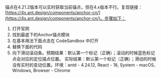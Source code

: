 锚点在4.21.2版本可以实时获取当前锚点，但在4.x版本不行。复现链接：[https://4x.ant.design/components/anchor-cn/](https://4x.ant.design/components/anchor-cn/)。步骤如下：

1. 打开官网
2. 找到最底下的Anchor锚点模块
3. 在基本用法下面点击在 CodeSandbox 中打开
4. 替换下面的代码
5. 向下滑动滚动条。预期结果：默认第一个标记（正确）；滚动的时候蓝色标记点会对应的定位描点位置。
   实际结果：默认第一个标记（正确）；滑动的时候没有实时的变动位置。环境：antd - 4.24.12, React - 18, System - macOS、Windows, Browser - Chrome
